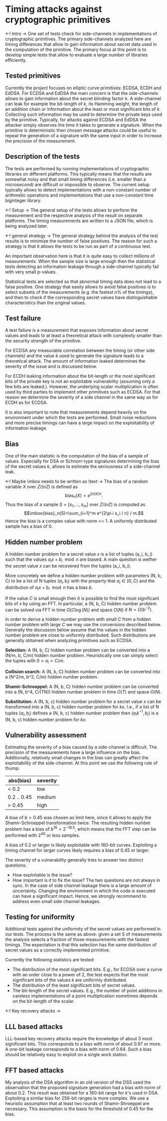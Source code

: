 # Timing attacks against cryptographic primitives

<-! Intro ->
One set of tests check for side-channels in implementations of cryptographic primitives.
The primary side-channels analyzed here are timing differences that allow to gain information
about secret data used in the computation of the primitive. The primary focus at this
point is to develop simple tests that allow to evaluate a large number of libraries efficiently.

## Tested primitives

Currently the project focuses on elliptic curve primitives: ECDSA, ECDH and EdDSA.
For ECDSA and EdDSA the main concern is that the side-channels allows to gain information
about the secret blinding factor *k*. A side-channel can leak for example the bit-length of
*k*, its Hamming weight, the length of an addition chain or information about the 
least or most significant bits of *k*. Collecting such information may be used to determine
the private keys used by the primitive. Typically, for attacks against ECDSA and EdDSA the
attacker simply observes the time it takes to generate a signature. When the primitive
is deterministic then chosen message attacks could be useful to repeat the generation of
a signature with the same input in order to increase the precision of the measurement.

## Description of the tests

The tests are performed by running implementations of cryptographic libraries on different
platforms. This typically means that the results are somewhat noisy and that small
timing differences (i.e. smaller than a microsecond) are difficult or impossible to
observe. The current setup typically allows to detect implementations with a non-constant
number of arithmetic operations and implementations that use a non-constant time
biginteger library.

<-! Setup ->
The general setup of the tests allows to perform the measurement and the respective
analysis of the result on separate platforms. The timing measurements are written
to a JSON file, which is being analyzed later.

<-! general strategy ->
The general strategy behind the analysis of the test results is to minimize the
number of false positives. The reason for such a strategy is that it allows the
tests to be run as part of a continuous test.

An important observation here is that it is quite easy to collect millions of 
measurements. When the sample size is large enough then the statistical tests
detecting an information leakage through a side-channel typically fail with
very small p-values.

Statistical tests are selected so that abnormal timing data does not lead to
a false positive. One strategy that easily allows to avoid false positives is
to select subsets of the measurements (e.g. the fastest n% of the timings),
and then to check if the corresponding secret values have distinguishable
characteristics than the original values. 


## Test failure

A test failure is a measurement that exposes information about secret values
and leads to at least a theoretical attack with complexity smaller than the
security strength of the primitive.

For ECDSA any measurable correlation between the timing (or other side channels)
and the value *k* used to generate the signature leads to a theoretical attack.
The amount of information leaked determines the severity of the issue and is 
discussed below.

For ECDH leaking information about the bit-length or the most significant bits
of the private key is not an exploitable vulnerability (assuming only a few
bits are leaked.). However, the underlying scalar multiplication is often
used by third parties to implement other primitives such as ECDSA. For that
reason we determine the severity of a side channel in the same way as for
ECDH as for ECDSA.

It is also important to note that measurements depend heavily on the environment
under which the tests are performed. Small noise reductions and more precise
timings can have a large impact on the exploitability of information leakage.


## Bias
One of the main statistic is the computation of the bias of a sample of values.
Especially for DSA or Schnorr-type signatures determining the bias of the
secret values *k*, allows to estimate the seriousness of a side-channel leak.

<-! Maybe \mbox needs to be written as \text ->
The bias of a random variable $X$ over $Z/(nZ)$ is defined as
$$\mbox{bias}_n(X)=e^{2\pi i X/n}.$$
Thus the bias of a sample $S = [s_1, ..., s_m]$ over $Z/(nZ)$ is computed as
$$\mbox{bias}_n(S)=\sum_{i=1}^m e^{2\pi i s_i / n} / m.$$
Hence the bias is a complex value with norm <= 1. A uniformly distributed sample has
a bias of 0.

## Hidden number problem
A hidden number problem for a secret value *x* is a list of tuples (a_i, b_i)
such that the values $a_i x + b_i \mod n$ are biased. A main question is wether
the secret value *x* can be recovered from the tuples (a_i, b_i).

More concretely we define a  hidden number problem with parameters (N, b, C)
to be a list of N tuples $(a_i, b_i)$ with the property that $a_i \in [0, C)$
and the distribution of $a_i x + b_i \mod n$ has a bias *b*.

If the value *C* is small enough then it is possible to find the most significant
bits of *x* by using an FFT. In particular, a (N, b, C) hidden number problem
can be solved via FFT in time $O(C \log(N))$ and space $O(N)$ if 
$N = \Omega(b^{-2})$. 

In order to derive a hidden number problem with small *C* from a hidden number
problem with large *C* we may use the conversions described below. Generally
the discussion below assume that the values in the hidden number problem are
close to uniformly distributed. Such distributions are generally obtained when
analyzing primitives such as ECDSA. 

**Selection:**
A (N, b, C) hidden number problem can be converted into a (N/m, b, C/m) hidden
number problem. Heuristically one can simply select the tuples with $0 < a_i < C/m$.

**Collision search:**
A (N, b, C) hidden number problem can be converted into a (N^2/m, b^2, C/m) hidden
number problem. 

**Shamir-Schroeppel:**
A (N, b, C) hidden number problem can be converted into a (N, b^4, C/(TN)) hidden
number problem in time $O(T)$ and space $O(N)$.

**Substitution:**
A (N, b, c) hidden number problem for a secret value *x* can be 
transformed into a (N, b, c) hidden number problem for *kx*.
I.e., if a list of N tuples $(a_i, b_i)$ defines a (N, b, c) hidden number problem
then $(a_i k^{-1}, b_i)$ is a  (N, b, c) hidden number problem for *kx*.


## Vulnerability assessment

Estimating the severity of a bias caused by a side-channel is difficult.
The precision of the measurements have a large influence on the bias.
Additionally, relatively small changes in the bias can greatly affect
the exploitability of the side-channel. At this point we use the following
rule of thump:

| abs(bias)   | severity |
| ----------  | -------- |
| < 0.2       | low      |
| 0.2 .. 0.45 | medium   |
| > 0.45      | high     |

A bias of $b > 0.45$ was chosen as limit here, since it allows to apply the
Shamir-Schroeppel transformation twice. The resulting hidden number problem
has a bias of $b^{16} > 2^{-18.5}$, which means that the FFT step can be performed
with $2^{40}$ or less samples.

A bias of 0.2 or larger is likely exploitable with 160-bit curves.
Exploiting a timing channel for larger curves likely requires a bias of 0.45 or
larger.

The severity of a vulnerability generally tries to answer two distinct questions:
* How exploitable is the issue?
* How important is it to fix the issue?
The two questions are not always in sync. In the case of side channel leakage there
is a large amount of uncertainty. Changing the environment in which the code is
executed can have a significant impact. Hence, we strongly recommend to address
even small side channel leakages.

## Testing for uniformity

Additional tests against the uniformity of the secret values are performed in
our tests. The process is the same as above: given a set S of measurements the
analysis selects a fraction of those measurements with the fastest timings.
The expectation is that this selection has the same distribution of secret
values as a correctly implemented primitive. 

Currently the following statistics are tested:
* The distribution of the most significant bits. E.g., for ECDSA over a curve
  with an order close to a power of 2, the test expects that the most significant
  bits of the values *k* are uniformly distributed.
* The distribution of the least significant bits of secret values.
* The bit-length of the secret values. E.g., the number of point additions
  in careless implementations of a point multiplication sometimes depends
  on the bit-length of the scalar.


<-! Key recovery attacks ->
## LLL based attacks 
LLL-based key recovery attacks require the knowledge of about 3 most significant
bits. This corresponds to a bias with norm of about 0.97 or more. A one-bit leakage
corresponds to a bias with norm of 0.64. Such a bias should be relatively easy to exploit
on a single work station. 

## FFT based attacks
My analysis of the DSA algorithm in an old version of the DSS used the observation that the 
proposed signature generation had a bias with norm of about 0.2. This result was obtained for
a 160-bit range for *k*'s used in DSA.
Exploiting a similar bias for 256-bit ranges is more complex. We use a heuristic assumption
that at least two rounds of Shamir-Shroeppel are necessary. This assumption is the basis for
the threshold of 0.45 for the bias. 

